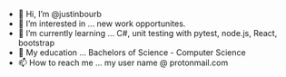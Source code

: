- 👋 Hi, I’m @justinbourb
- 👀 I’m interested in ... new work opportunites.
- 🌱 I’m currently learning ... C#, unit testing with pytest, node.js, React, bootstrap
- 💞️ My education ... Bachelors of Science - Computer Science
- 📫 How to reach me ... my user name @ protonmail.com

<!---
justinbourb/justinbourb is a ✨ special ✨ repository because its `README.md` (this file) appears on your GitHub profile.
You can click the Preview link to take a look at your changes.
--->
